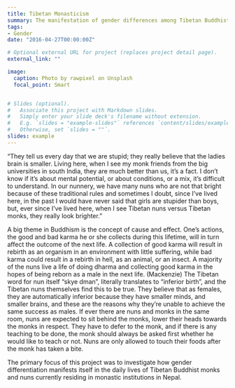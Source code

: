 ```yaml
---
title: Tibetan Monasticism
summary: The manifestation of gender differences among Tibetan Buddhist monks and nuns.
tags:
- Gender
date: "2016-04-27T00:00:00Z"

# Optional external URL for project (replaces project detail page).
external_link: ""

image:
  caption: Photo by rawpixel on Unsplash
  focal_point: Smart


# Slides (optional).
#   Associate this project with Markdown slides.
#   Simply enter your slide deck's filename without extension.
#   E.g. `slides = "example-slides"` references `content/slides/example-slides.md`.
#   Otherwise, set `slides = ""`.
slides: example
---
```

“They tell us every day that we are stupid; they really believe that the ladies brain is smaller. Living here, when I see my monk friends from the big universities in south India, they are much better than us, it’s a fact. I don’t know if it’s about mental potential, or about conditions, or a mix, it’s difficult to understand. In our nunnery, we have many nuns who are not that bright because of these traditional rules and sometimes I doubt, since I’ve lived here, in the past I would have never said that girls are stupider than boys, but, ever since I’ve lived here, when I see Tibetan nuns versus Tibetan monks, they really look brighter.” 

A big theme in Buddhism is the concept of cause and effect. One’s actions, the good and bad karma he or she collects during this lifetime, will in turn affect the outcome of the next life. A collection of good karma will result in rebirth as an organism in an environment with little suffering, while bad karma could result in a rebirth in hell, as an animal, or an insect. A majority of the nuns live a life of doing dharma and collecting good karma in the hopes of being reborn as a male in the next life. (Mackenzie) The Tibetan word for nun itself “skye dman”, literally translates to “inferior birth”, and the Tibetan nuns themselves find this to be true. They believe that as females, they are automatically inferior because they have smaller minds, and smaller brains, and these are the reasons why they’re unable to achieve the same success as males. If ever there are nuns and monks in the same room, nuns are expected to sit behind the monks, lower their heads towards the monks in respect. They have to defer to the monk, and if there is any teaching to be done, the monk should always be asked first whether he would like to teach or not. Nuns are only allowed to touch their foods after the monk has taken a bite. 

The primary focus of this project was to investigate how gender differentiation manifests itself in the daily lives of Tibetan Buddhist monks and nuns currently residing in monastic institutions in Nepal.  